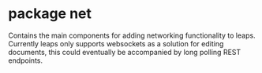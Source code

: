 package net
===========

Contains the main components for adding networking functionality to leaps. Currently leaps only supports websockets as a solution for editing documents, this could eventually be accompanied by long polling REST endpoints.
